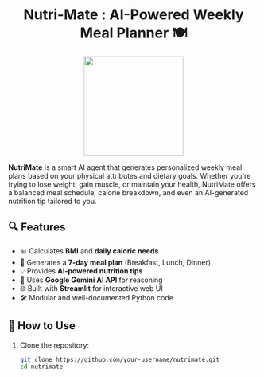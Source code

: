 
<h1 align = "center"> <b> Nutri-Mate : AI-Powered Weekly Meal Planner 🍽️ </b> </h1>

<div align="center">
  <img height="200" src="https://media1.giphy.com/media/v1.Y2lkPTc5MGI3NjExazE5bjhvM2twYjV5czZ2MDAydWgxN2xpNTQ4bm1tMzhoODU3bWpkdiZlcD12MV9pbnRlcm5hbF9naWZfYnlfaWQmY3Q9Zw/RltQlCSRa2UMg/giphy.gif"  />
</div>

**NutriMate** is a smart AI agent that generates personalized weekly meal plans based on your physical attributes and dietary goals. Whether you're trying to lose weight, gain muscle, or maintain your health, NutriMate offers a balanced meal schedule, calorie breakdown, and even an AI-generated nutrition tip tailored to you.

## 🔍 Features

- 📊 Calculates **BMI** and **daily caloric needs**
- 🥗 Generates a **7-day meal plan** (Breakfast, Lunch, Dinner)
- 💡 Provides **AI-powered nutrition tips**
- 🧠 Uses **Google Gemini AI API** for reasoning
- 🌐 Built with **Streamlit** for interactive web UI
- 🛠️ Modular and well-documented Python code

## 🚀 How to Use

1. Clone the repository:
   ```bash
   git clone https://github.com/your-username/nutrimate.git
   cd nutrimate
